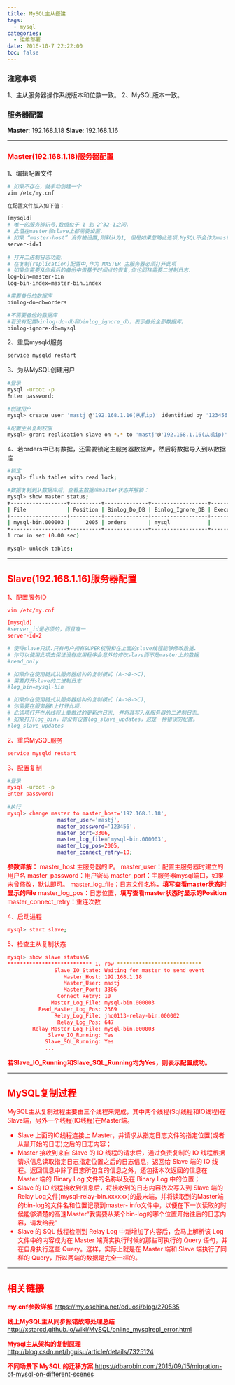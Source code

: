```yaml
---
title: MySQL主从搭建
tags:
  - mysql
categories:
  - 运维部署
date: 2016-10-7 22:22:00
toc: false
---
```


### 注意事项
1、主从服务器操作系统版本和位数一致。
2、MySQL版本一致。

### 服务器配置
**Master**: 192.168.1.18
**Slave**: 192.168.1.16

---

### <font style="color:red">Master(192.168.1.18)服务器配置</font>
1、编辑配置文件

```bash
# 如果不存在，就手动创建一个
vim /etc/my.cnf

在配置文件加入如下值：

[mysqld]  
# 唯一的服务辨识号,数值位于 1 到 2^32-1之间.
# 此值在master和slave上都需要设置.
# 如果 “master-host” 没有被设置,则默认为1, 但是如果忽略此选项,MySQL不会作为master生效.
server-id=1
  
# 打开二进制日志功能.
# 在复制(replication)配置中,作为 MASTER 主服务器必须打开此项
# 如果你需要从你最后的备份中做基于时间点的恢复,你也同样需要二进制日志.   
log-bin=master-bin
log-bin-index=master-bin.index

#需要备份的数据库  
binlog-do-db=orders

#不需要备份的数据库
#若没有配置binlog-do-db和binlog_ignore_db，表示备份全部数据库。
binlog-ignore-db=mysql

```

<!-- more -->

2、重启mysqld服务
```bash
service mysqld restart
```
 
3、为从MySQL创建用户
```bash
#登录
mysql -uroot -p
Enter password: 

#创建用户
mysql> create user 'mastj'@'192.168.1.16(从机ip)' identified by '123456';
        
#配置主从复制权限
mysql> grant replication slave on *.* to 'mastj'@'192.168.1.16(从机ip)' identified by '123456';
```

4、若orders中已有数据，还需要锁定主服务器数据库，然后将数据导入到从数据库
```bash
#锁定
mysql> flush tables with read lock;

#数据复制到从数据库后，查看主数据库master状态并解锁：
mysql> show master status;  
+------------------+----------+--------------+------------------+-------------------+  
| File             | Position | Binlog_Do_DB | Binlog_Ignore_DB | Executed_Gtid_Set |  
+------------------+----------+--------------+------------------+-------------------+  
| mysql-bin.000003 |     2005 | orders       | mysql            |                   |  
+------------------+----------+--------------+------------------+-------------------+  
1 row in set (0.00 sec)  
  
mysql> unlock tables; 
```

---

## <font style="color:red">Slave(192.168.1.16)服务器配置<font>
1、配置服务ID
```bash
vim /etc/my.cnf 

[mysqld]
#server_id是必须的，而且唯一
server-id=2

# 使得slave只读.只有用户拥有SUPER权限和在上面的slave线程能够修改数据.
# 你可以使用此项去保证没有应用程序会意外的修改slave而不是master上的数据
#read_only

# 如果你在使用链式从服务器结构的复制模式 (A->B->C),
# 需要打开slave的二进制日志
#log_bin=mysql-bin

# 如果你在使用链式从服务器结构的复制模式 (A->B->C),
# 你需要在服务器B上打开此项.
# 此选项打开在从线程上重做过的更新的日志, 并将其写入从服务器的二进制日志.
# 如果打开log_bin，却没有设置log_slave_updates，这是一种错误的配置。
#log_slave_updates

```

2、重启MySQL服务
```bash
service mysqld restart
```

3、配置复制
```bash
#登录
mysql -uroot -p
Enter password: 
       
#执行
mysql> change master to master_host='192.168.1.18',
                master_user='mastj',
                master_password='123456',
                master_port=3306,
                master_log_file='mysql-bin.000003',
                master_log_pos=2005,
                master_connect_retry=10;
```

**参数详解：**
master_host:主服务器的IP。
master_user：配置主服务器时建立的用户名
master_password：用户密码
master_port：主服务器mysql端口，如果未曾修改，默认即可。
master_log_file：日志文件名称，**填写查看master状态时显示的File**
master_log_pos：日志位置，**填写查看master状态时显示的Position**
master_connect_retry：重连次数

4、启动进程
```bash
mysql> start slave;
```

5、检查主从复制状态
```bash
mysql> show slave status\G  
*************************** 1. row ***************************  
               Slave_IO_State: Waiting for master to send event  
                  Master_Host: 192.168.1.18  
                  Master_User: mastj  
                  Master_Port: 3306  
                Connect_Retry: 10  
              Master_Log_File: mysql-bin.000003  
          Read_Master_Log_Pos: 2369  
               Relay_Log_File: jhq0113-relay-bin.000002  
                Relay_Log_Pos: 647  
        Relay_Master_Log_File: mysql-bin.000003  
             Slave_IO_Running: Yes  
            Slave_SQL_Running: Yes  
            ...
```

**若Slave_IO_Running和Slave_SQL_Running均为Yes，则表示配置成功。**

---

## MySQL复制过程
MySQL主从复制过程主要由三个线程来完成，其中两个线程(Sql线程和IO线程)在Slave端，另外一个线程(IO线程)在Master端。
- Slave 上面的IO线程连接上 Master，并请求从指定日志文件的指定位置(或者从最开始的日志)之后的日志内容；
- Master 接收到来自 Slave 的 IO 线程的请求后，通过负责复制的 IO 线程根据请求信息读取指定日志指定位置之后的日志信息，返回给 Slave 端的 IO 线程。返回信息中除了日志所包含的信息之外，还包括本次返回的信息在 Master 端的 Binary Log 文件的名称以及在 Binary Log 中的位置；
- Slave 的 IO 线程接收到信息后，将接收到的日志内容依次写入到 Slave 端的Relay Log文件(mysql-relay-bin.xxxxxx)的最末端，并将读取到的Master端的bin-log的文件名和位置记录到master- info文件中，以便在下一次读取的时候能够清楚的高速Master“我需要从某个bin-log的哪个位置开始往后的日志内容，请发给我”
- Slave 的 SQL 线程检测到 Relay Log 中新增加了内容后，会马上解析该 Log 文件中的内容成为在 Master 端真实执行时候的那些可执行的 Query 语句，并在自身执行这些 Query。这样，实际上就是在 Master 端和 Slave 端执行了同样的 Query，所以两端的数据是完全一样的。

---

## 相关链接

**my.cnf参数详解**
https://my.oschina.net/eduosi/blog/270535

**<font style="color:red">线上MySQL主从同步报错故障处理总结</font>**
http://xstarcd.github.io/wiki/MySQL/online_mysqlrepl_error.html

**Mysql主从架构的复制原理**
http://blog.csdn.net/hguisu/article/details/7325124

**不同场景下 MySQL 的迁移方案**
https://dbarobin.com/2015/09/15/migration-of-mysql-on-different-scenes

<br/>